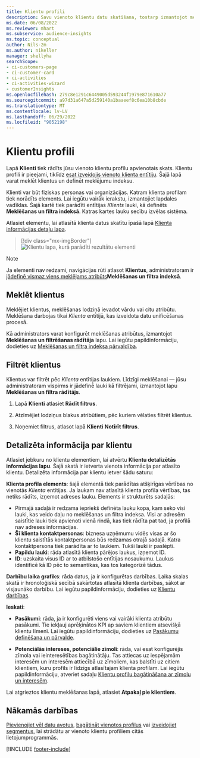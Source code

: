 ```yaml
---
title: Klientu profili
description: Savu vienoto klientu datu skatīšana, tostarp izmantojot meklēšanu un filtrēšanu
ms.date: 06/08/2022
ms.reviewer: mhart
ms.subservice: audience-insights
ms.topic: conceptual
author: Nils-2m
ms.author: nikeller
manager: shellyha
searchScope:
- ci-customers-page
- ci-customer-card
- ci-activities
- ci-activities-wizard
- customerInsights
ms.openlocfilehash: 279c8e1291c6449005d593244f1979e871610a77
ms.sourcegitcommit: a97d31a647a5d259140a1baaeef8c6ea10b8cbde
ms.translationtype: MT
ms.contentlocale: lv-LV
ms.lasthandoff: 06/29/2022
ms.locfileid: "9052198"
---
```

# <a name="customer-profiles"></a>Klientu profili

Lapā **Klienti** tiek rādīts jūsu vienoto klientu profilu apvienotais skats. Klientu profili ir pieejami, tiklīdz [esat izveidojis vienoto klienta entītiju](data-unification.md). Šajā lapā varat meklēt klientus un definēt meklējumu indeksu.

Klienti var būt fiziskas personas vai organizācijas. Katram klienta profilam tiek norādīts elements. Lai iegūtu vairāk ierakstu, izmantojiet lapdales vadīklas. Šajā kartē tiek parādīti entītijas *Klients* lauki, kā definēts **Meklēšanas un filtra indeksā**. Katras kartes lauku secību izvēlas sistēma.

Atlasiet elementu, lai atlasītā klienta datus skatītu īpašā lapā [Klienta informācijas detaļu lapa](customer-profiles.md#customer-details-page).

> [!div class="mx-imgBorder"]
> ![Klientu lapa, kurā parādīti rezultātu elementi](media/customers-page-result-tiles-B2C.png "Klientu lapa, kurā parādīti rezultātu elementi")

> [!NOTE]
> Ja elementi nav redzami, navigācijas rūtī atlasot **Klientus**, administratoram ir [jādefinē vismaz viens meklējams atribūts](search-filter-index.md)**Meklēšanas un filtra indeksā**.

## <a name="search-for-customers"></a>Meklēt klientus

Meklējiet klientus, meklēšanas lodziņā ievadot vārdu vai citu atribūtu. Meklēšana darbojas tikai *Klienta* entītijā, kas izveidota datu unificēšanas procesā.

Kā administrators varat konfigurēt meklēšanas atribūtus, izmantojot **Meklēšanas un filtrēšanas rādītāja** lapu. Lai iegūtu papildinformāciju, dodieties uz [Meklēšanas un filtra indeksa pārvaldība](search-filter-index.md).

## <a name="filter-customers"></a>Filtrēt klientus

Klientus var filtrēt pēc *Klienta* entītijas laukiem. Līdzīgi meklēšanai — jūsu administratoram vispirms ir jādefinē lauki kā filtrējami, izmantojot lapu **Meklēšanas un filtra rādītājs**.

1. Lapā **Klienti** atlasiet **Rādīt filtrus**.

1. Atzīmējiet lodziņus blakus atribūtiem, pēc kuriem vēlaties filtrēt klientus.

1. Noņemiet filtrus, atlasot lapā **Klienti** **Notīrīt filtrus**.

## <a name="customer-details-page"></a>Detalizēta informācija par klientu

Atlasiet jebkuru no klientu elementiem, lai atvērtu **Klientu detalizētās informācijas lapu**. Šajā skatā ir ietverta vienota informācija par atlasīto klientu. Detalizēta informācija par klientu ietver šādu saturu:

**Klienta profila elements**: šajā elementā tiek parādītas atšķirīgas vērtības no vienotās *Klienta* entītijas. Ja laukam nav atlasītā klienta profila vērtības, tas netiks rādīts, izņemot adreses lauku. Elements ir strukturēts sadaļās:

- Pirmajā sadaļā ir redzama iepriekš definēta lauku kopa, kam seko visi lauki, kas veido daļu no meklēšanas un filtra indeksa. Visi ar adresēm saistītie lauki tiek apvienoti vienā rindā, kas tiek rādīta pat tad, ja profilā nav adreses informācijas.
- **Šī klienta kontaktpersonas**: biznesa uzņēmumu vidēs visas ar šo klientu saistītās kontaktpersonas būs redzamas otrajā sadaļā. Katra kontaktpersona tiek parādīta ar to laukiem. Tukši lauki ir paslēpti.
- **Papildu lauki**: rāda atlasītā klienta pārējos laukus, izņemot ID.
- **ID**: uzskaita visus ID ar to atbilstošo entītijas nosaukumu. Laukus identificē kā ID pēc to semantikas, kas tos kategorizē tādus.

**Darbību laika grafiks**: rāda datus, ja ir konfigurētas darbības. Laika skalas skatā ir hronoloģiskā secībā sakārtotas atlasītā klienta darbības, sākot ar visjaunāko darbību. Lai iegūtu papildinformāciju, dodieties uz [Klientu darbības](activities.md).

**Ieskati**:

- **Pasākumi**: rāda, ja ir konfigurēti viens vai vairāki klienta atribūtu pasākumi. Tie iekļauj aprēķinātos KPI ap saviem klientiem atsevišķā klientu līmenī. Lai iegūtu papildinformāciju, dodieties uz [Pasākumu definēšana un pārvalde](measures.md).

- **Potenciālās intereses, potenciālie zīmoli**: rāda, vai esat konfigurējis zīmola vai ieinteresētības bagātinātāju. Tas attiecas uz iespējamām interesēm un interesēm attiecībā uz zīmoliem, kas balstīti uz citiem klientiem, kuru profils ir līdzīgs atlasītajam klienta profilam. Lai iegūtu papildinformāciju, atveriet sadaļu [Klientu profilu bagātināšana ar zīmolu un interesēm](enrichment-microsoft.md).

Lai atgrieztos klientu meklēšanas lapā, atlasiet **Atpakaļ pie klientiem**.

## <a name="next-steps"></a>Nākamās darbības

[Pievienojiet vēl datu avotus](data-sources.md), [bagātināt vienotos profilus](enrichment-hub.md) vai [izveidojiet segmentus](segments.md), lai strādātu ar vienoto klientu profiliem citās lietojumprogrammās.

[!INCLUDE [footer-include](includes/footer-banner.md)]

